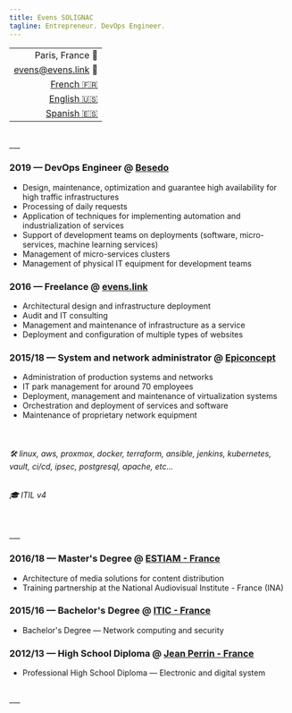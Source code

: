 ```yaml
---
title: Evens SOLIGNAC
tagline: Entrepreneur. DevOps Engineer.
---
```

||
|-:|
| Paris, France :office: |
| [evens@evens.link](#) :e-mail: |
| [French :fr:](https://evens.link) |
| [English :us:](https://evens.link/en/) |
| [Spanish :es:](https://evens.link/es/) |

<br />
___
<br />

<!-- ## Experiences -->

### 2019 — DevOps Engineer @ [Besedo](https://besedo.com/)
- Design, maintenance, optimization and guarantee high availability for high traffic infrastructures
- Processing of daily requests
- Application of techniques for implementing automation and industrialization of services
- Support of development teams on deployments (software, micro-services, machine learning services)
- Management of micro-services clusters
- Management of physical IT equipment for development teams

### 2016 — Freelance @ [evens.link](#)
- Architectural design and infrastructure deployment
- Audit and IT consulting
- Management and maintenance of infrastructure as a service
- Deployment and configuration of multiple types of websites

### 2015/18 — System and network administrator @ [Epiconcept](https://www.epiconcept.fr)
- Administration of production systems and networks
- IT park management for around 70 employees
- Deployment, management and maintenance of virtualization systems
- Orchestration and deployment of services and software
- Maintenance of proprietary network equipment

<br />

<!-- ## Skills -->

###### :hammer_and_wrench: linux, aws, proxmox, docker, terraform, ansible, jenkins, kubernetes, vault, ci/cd, ipsec, postgresql, apache, etc...
###### :mortar_board: ITIL v4

<br />
___
<br />

<!-- ## Training -->

### 2016/18 — Master's Degree @ [ESTIAM - France](https://www.estiam.education)
- Architecture of media solutions for content distribution
- Training partnership at the National Audiovisual Institute - France (INA)

### 2015/16 — Bachelor's Degree @ [ITIC - France](https://www.iticparis.com)
- Bachelor's Degree — Network computing and security

### 2012/13 — High School Diploma @ [Jean Perrin - France](https://www.jeanperrin.org/portail/)
- Professional High School Diploma — Electronic and digital system
<br />
___
<br />
